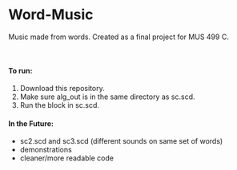 # Word-Music
Music made from words. Created as a final project for MUS 499 C.

<br>

#### To run:
1. Download this repository.
2. Make sure alg_out is in the same directory as sc.scd.
3. Run the block in sc.scd.


#### In the Future:
- sc2.scd and sc3.scd (different sounds on same set of words)
- demonstrations
- cleaner/more readable code
